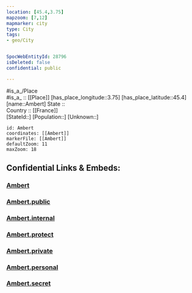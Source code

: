 ```yaml
---
location: [45.4,3.75] 
mapzoom: [7,12] 
mapmarker: city 
type: City
tags:
- geo/City


SpocWebEntityId: 28796
isDeleted: false
confidential: public

---
```

#is_a_/Place  
#is_a_ :: [[Place]] 
[has_place_longitude::3.75] 
[has_place_latitude::45.4] 
[name::Ambert] 
State ::  
Country :: [[France]]  
[StateId::] 
[Population::] 
[Unknown::] 


```leaflet
id: Ambert
coordinates: [[Ambert]] 
markerFile: [[Ambert]] 
defaultZoom: 11 
maxZoom: 18
```


## Confidential Links & Embeds: 

### [Ambert](/_Standards/Earth/Continent/Europe/Europe~West/France/regions~France/Auvergne-Rhône-Alpes/departments~Auvergne-Rhône-Alpes/Puy-de-Dôme/communes~Puy-de-Dôme/Ambert/cities~Ambert/Ambert.md) 

### [Ambert.public](/_public/Earth/Continent/Europe/Europe~West/France/regions~France/Auvergne-Rhône-Alpes/departments~Auvergne-Rhône-Alpes/Puy-de-Dôme/communes~Puy-de-Dôme/Ambert/cities~Ambert/Ambert.public.md) 

### [Ambert.internal](/_internal/Earth/Continent/Europe/Europe~West/France/regions~France/Auvergne-Rhône-Alpes/departments~Auvergne-Rhône-Alpes/Puy-de-Dôme/communes~Puy-de-Dôme/Ambert/cities~Ambert/Ambert.internal.md) 

### [Ambert.protect](/_protect/Earth/Continent/Europe/Europe~West/France/regions~France/Auvergne-Rhône-Alpes/departments~Auvergne-Rhône-Alpes/Puy-de-Dôme/communes~Puy-de-Dôme/Ambert/cities~Ambert/Ambert.protect.md) 

### [Ambert.private](/_private/Earth/Continent/Europe/Europe~West/France/regions~France/Auvergne-Rhône-Alpes/departments~Auvergne-Rhône-Alpes/Puy-de-Dôme/communes~Puy-de-Dôme/Ambert/cities~Ambert/Ambert.private.md) 

### [Ambert.personal](/_personal/Earth/Continent/Europe/Europe~West/France/regions~France/Auvergne-Rhône-Alpes/departments~Auvergne-Rhône-Alpes/Puy-de-Dôme/communes~Puy-de-Dôme/Ambert/cities~Ambert/Ambert.personal.md) 

### [Ambert.secret](/_secret/Earth/Continent/Europe/Europe~West/France/regions~France/Auvergne-Rhône-Alpes/departments~Auvergne-Rhône-Alpes/Puy-de-Dôme/communes~Puy-de-Dôme/Ambert/cities~Ambert/Ambert.secret.md)

